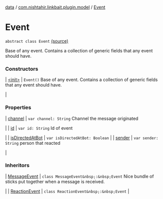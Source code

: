 [data](../../index.md) / [com.nishtahir.linkbait.plugin.model](../index.md) / [Event](.)


# Event

`abstract class Event` [(source)](https://gitlab.com/nishtahir/linkbait/tree/master/linkbait-plugin-api/src/main/kotlin//com/nishtahir/linkbait/plugin/model/Event.kt#L7)

Base of any event. Contains a collection of
generic fields that any event should have.




### Constructors


| [&lt;init&gt;](-init-.md) | `Event()`
Base of any event. Contains a collection of
generic fields that any event should have.

 |


### Properties


| [channel](channel.md) | `var channel: String`
Channel the message originated

 |
| [id](id.md) | `var id: String`
Id of event

 |
| [isDirectedAtBot](is-directed-at-bot.md) | `var isDirectedAtBot: Boolean` |
| [sender](sender.md) | `var sender: String`
person that reacted

 |


### Inheritors


| [MessageEvent](../../com.nishtahir.linkbait.plugin/-message-event/index.md) | `class MessageEvent&nbsp;:&nbsp;Event`
Nice bundle of sticks put together when a
message is received.

 |
| [ReactionEvent](../../com.nishtahir.linkbait.plugin/-reaction-event/index.md) | `class ReactionEvent&nbsp;:&nbsp;Event` |

